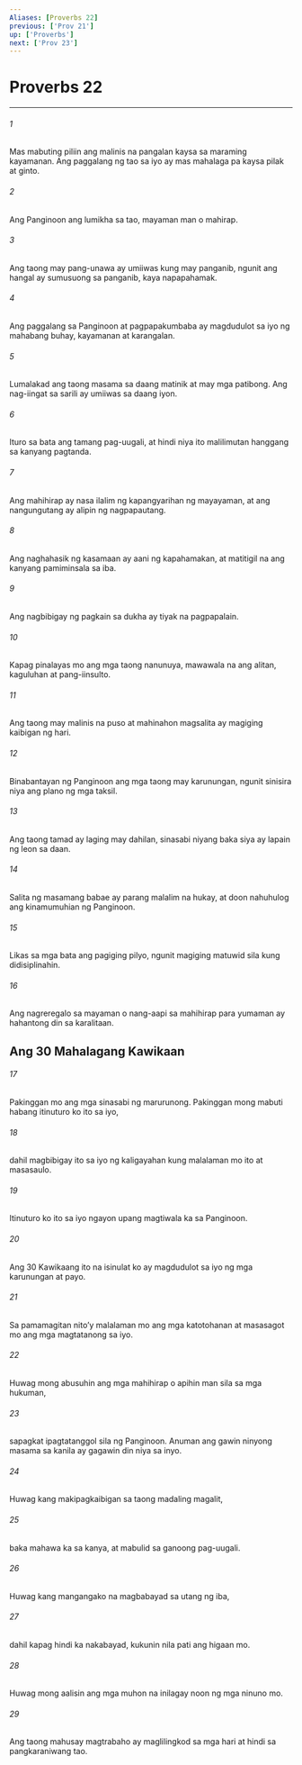 ```yaml
---
Aliases: [Proverbs 22]
previous: ['Prov 21']
up: ['Proverbs']
next: ['Prov 23']
---
```

# Proverbs 22

***






















###### 1 










Mas mabuting piliin ang malinis na pangalan kaysa sa maraming kayamanan. Ang paggalang ng tao sa iyo ay mas mahalaga pa kaysa pilak at ginto. 





















###### 2 










Ang Panginoon ang lumikha sa tao, mayaman man o mahirap. 





















###### 3 










Ang taong may pang-unawa ay umiiwas kung may panganib, ngunit ang hangal ay sumusuong sa panganib, kaya napapahamak. 





















###### 4 










Ang paggalang sa Panginoon at pagpapakumbaba ay magdudulot sa iyo ng mahabang buhay, kayamanan at karangalan. 





















###### 5 










Lumalakad ang taong masama sa daang matinik at may mga patibong. Ang nag-iingat sa sarili ay umiiwas sa daang iyon. 





















###### 6 










Ituro sa bata ang tamang pag-uugali, at hindi niya ito malilimutan hanggang sa kanyang pagtanda. 





















###### 7 










Ang mahihirap ay nasa ilalim ng kapangyarihan ng mayayaman, at ang nangungutang ay alipin ng nagpapautang. 





















###### 8 










Ang naghahasik ng kasamaan ay aani ng kapahamakan, at matitigil na ang kanyang pamiminsala sa iba. 





















###### 9 










Ang nagbibigay ng pagkain sa dukha ay tiyak na pagpapalain. 





















###### 10 










Kapag pinalayas mo ang mga taong nanunuya, mawawala na ang alitan, kaguluhan at pang-iinsulto. 





















###### 11 










Ang taong may malinis na puso at mahinahon magsalita ay magiging kaibigan ng hari. 





















###### 12 










Binabantayan ng Panginoon ang mga taong may karunungan, ngunit sinisira niya ang plano ng mga taksil. 





















###### 13 










Ang taong tamad ay laging may dahilan, sinasabi niyang baka siya ay lapain ng leon sa daan. 





















###### 14 










Salita ng masamang babae ay parang malalim na hukay, at doon nahuhulog ang kinamumuhian ng Panginoon. 





















###### 15 










Likas sa mga bata ang pagiging pilyo, ngunit magiging matuwid sila kung didisiplinahin. 





















###### 16 










Ang nagreregalo sa mayaman o nang-aapi sa mahihirap para yumaman ay hahantong din sa karalitaan.

## Ang 30 Mahalagang Kawikaan 





















###### 17 










Pakinggan mo ang mga sinasabi ng marurunong. Pakinggan mong mabuti habang itinuturo ko ito sa iyo, 





















###### 18 










dahil magbibigay ito sa iyo ng kaligayahan kung malalaman mo ito at masasaulo. 





















###### 19 










Itinuturo ko ito sa iyo ngayon upang magtiwala ka sa Panginoon. 





















###### 20 










Ang 30 Kawikaang ito na isinulat ko ay magdudulot sa iyo ng mga karunungan at payo. 





















###### 21 










Sa pamamagitan nitoʼy malalaman mo ang mga katotohanan at masasagot mo ang mga magtatanong sa iyo. 





















###### 22 










Huwag mong abusuhin ang mga mahihirap o apihin man sila sa mga hukuman, 





















###### 23 










sapagkat ipagtatanggol sila ng Panginoon. Anuman ang gawin ninyong masama sa kanila ay gagawin din niya sa inyo. 





















###### 24 










Huwag kang makipagkaibigan sa taong madaling magalit, 





















###### 25 










baka mahawa ka sa kanya, at mabulid sa ganoong pag-uugali. 





















###### 26 










Huwag kang mangangako na magbabayad sa utang ng iba, 





















###### 27 










dahil kapag hindi ka nakabayad, kukunin nila pati ang higaan mo. 





















###### 28 










Huwag mong aalisin ang mga muhon na inilagay noon ng mga ninuno mo. 





















###### 29 










Ang taong mahusay magtrabaho ay maglilingkod sa mga hari at hindi sa pangkaraniwang tao.
